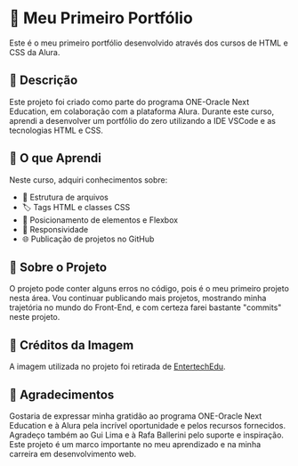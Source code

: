 # 🌟 Meu Primeiro Portfólio

Este é o meu primeiro portfólio desenvolvido através dos cursos de HTML e CSS da Alura.

## 📖 Descrição

Este projeto foi criado como parte do programa ONE-Oracle Next Education, em colaboração com a plataforma Alura. Durante este curso, aprendi a desenvolver um portfólio do zero utilizando a IDE VSCode e as tecnologias HTML e CSS.

## 🧠 O que Aprendi

Neste curso, adquiri conhecimentos sobre:

- 📁 Estrutura de arquivos
- 🏷️ Tags HTML e classes CSS
- 📐 Posicionamento de elementos e Flexbox
- 📱 Responsividade
- 🌐 Publicação de projetos no GitHub

## 📂 Sobre o Projeto

O projeto pode conter alguns erros no código, pois é o meu primeiro projeto nesta área. Vou continuar publicando mais projetos, mostrando minha trajetória no mundo do Front-End, e com certeza farei bastante "commits" neste projeto.

## 📸 Créditos da Imagem

A imagem utilizada no projeto foi retirada de [EntertechEdu](https://entertechedu.com/soft-skill-e-hard-skills-para-futuros-programadores/).

## 🙏 Agradecimentos

Gostaria de expressar minha gratidão ao programa ONE-Oracle Next Education e à Alura pela incrível oportunidade e pelos recursos fornecidos. Agradeço também ao Gui Lima e à Rafa Ballerini pelo suporte e inspiração. Este projeto é um marco importante no meu aprendizado e na minha carreira em desenvolvimento web.
